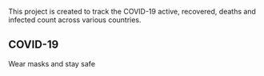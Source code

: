 This project is created to track the COVID-19 active, recovered, deaths and infected count across various countries.

## COVID-19

Wear masks and stay safe
